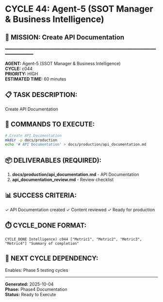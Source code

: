 # CYCLE 44: Agent-5 (SSOT Manager & Business Intelligence)

## 🎯 MISSION: Create API Documentation
━━━━━━━━━━━━━━━━━━━━━━━━━━━━━━━━━━━━━━━━━━━━━━━━━━━━━━━━━━━━━━━━━━━━━━

**AGENT:** Agent-5 (SSOT Manager & Business Intelligence)  
**CYCLE:** c044  
**PRIORITY:** HIGH  
**ESTIMATED TIME:** 60 minutes  


## 📋 TASK DESCRIPTION:
Create API Documentation

## 🔧 COMMANDS TO EXECUTE:
```bash
# Create API Documentation
mkdir -p docs/production
echo '# API Documentation' > docs/production/api_documentation.md
```

## 📦 DELIVERABLES (REQUIRED):
1. **docs/production/api_documentation.md** - API Documentation
2. **api_documentation_review.md** - Review checklist

## 📊 SUCCESS CRITERIA:
✓ API Documentation created
✓ Content reviewed
✓ Ready for production

## ⏱️ CYCLE_DONE FORMAT:
```
CYCLE_DONE Intelligence) c044 ["Metric1", "Metric2", "Metric3", "Metric4"] "Summary of completion"
```

## 📝 NEXT CYCLE DEPENDENCY:
Enables: Phase 5 testing cycles

---

**Generated:** 2025-10-04  
**Phase:** Phase4 Documentation  
**Status:** Ready to Execute

